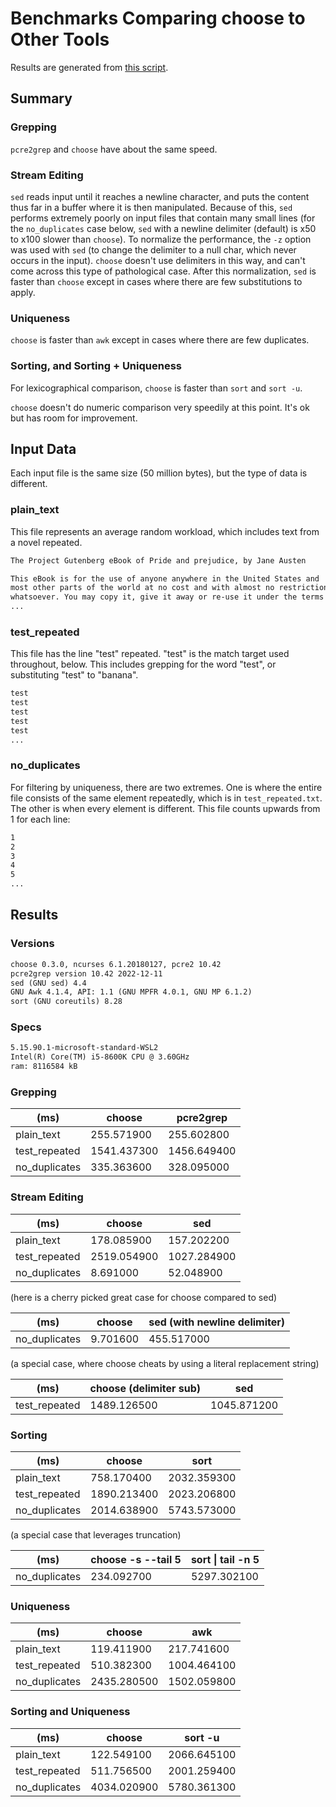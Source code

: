 # Benchmarks Comparing choose to Other Tools

Results are generated from [this script](./gen_perf_stats.bash).

## Summary

### Grepping

`pcre2grep` and `choose` have about the same speed.

### Stream Editing

`sed` reads input until it reaches a newline character, and puts the content thus far in a buffer where it is then manipulated. Because of this, `sed` performs extremely poorly on input files that contain many small lines (for the `no_duplicates` case below, `sed` with a newline delimiter (default) is x50 to x100 slower than `choose`). To normalize the performance, the `-z` option was used with `sed` (to change the delimiter to a null char, which never occurs in the input). `choose` doesn't use delimiters in this way, and can't come across this type of pathological case. After this normalization, `sed` is faster than `choose` except in cases where there are few substitutions to apply.

### Uniqueness

`choose` is faster than `awk` except in cases where there are few duplicates.

### Sorting, and Sorting + Uniqueness

For lexicographical comparison, `choose` is faster than `sort` and `sort -u`.

`choose` doesn't do numeric comparison very speedily at this point. It's ok but has room for improvement.

## Input Data

Each input file is the same size (50 million bytes), but the type of data is different.

### plain_text

This file represents an average random workload, which includes text from a novel repeated.

```txt
The Project Gutenberg eBook of Pride and prejudice, by Jane Austen

This eBook is for the use of anyone anywhere in the United States and
most other parts of the world at no cost and with almost no restrictions
whatsoever. You may copy it, give it away or re-use it under the terms
...
```

### test_repeated

This file has the line "test" repeated. "test" is the match target used throughout, below. This includes grepping for the word "test", or substituting "test" to "banana".

```txt
test
test
test
test
test
...
```

### no_duplicates

For filtering by uniqueness, there are two extremes. One is where the entire file consists of the same element repeatedly, which is in `test_repeated.txt`. The other is when every element is different. This file counts upwards from 1 for each line:

```txt
1
2
3
4
5
...
```

## Results

### Versions
```txt
choose 0.3.0, ncurses 6.1.20180127, pcre2 10.42
pcre2grep version 10.42 2022-12-11
sed (GNU sed) 4.4
GNU Awk 4.1.4, API: 1.1 (GNU MPFR 4.0.1, GNU MP 6.1.2)
sort (GNU coreutils) 8.28
```
### Specs
```txt
5.15.90.1-microsoft-standard-WSL2
Intel(R) Core(TM) i5-8600K CPU @ 3.60GHz
ram: 8116584 kB
```

### Grepping

| (ms)             | choose | pcre2grep  |
|------------------|--------|------------|
| plain_text       | 255.571900 | 255.602800 | 
| test_repeated    | 1541.437300 | 1456.649400 | 
| no_duplicates    | 335.363600 | 328.095000 | 

### Stream Editing

| (ms)             | choose | sed  |
|------------------|--------|------|
| plain_text       | 178.085900 | 157.202200 | 
| test_repeated    | 2519.054900 | 1027.284900 | 
| no_duplicates    | 8.691000 | 52.048900 | 

(here is a cherry picked great case for choose compared to sed)

| (ms)             | choose | sed (with newline delimiter) |
|------------------|--------|------|
| no_duplicates    | 9.701600 | 455.517000 | 

(a special case, where choose cheats by using a literal replacement string)

| (ms)             | choose (delimiter sub) | sed |
|------------------|------------------------|-----|
| test_repeated    | 1489.126500 | 1045.871200 | 

### Sorting 

| (ms)             | choose | sort |
|------------------|--------|------|
| plain_text       | 758.170400 | 2032.359300 | 
| test_repeated    | 1890.213400 | 2023.206800 | 
| no_duplicates    | 2014.638900 | 5743.573000 | 

(a special case that leverages truncation)


| (ms)             | choose -s --tail 5 | sort \| tail -n 5 |
|------------------|--------|------|
| no_duplicates    | 234.092700 | 5297.302100 | 

### Uniqueness

| (ms)             | choose | awk |
|------------------|--------|-----|
| plain_text       | 119.411900 | 217.741600 | 
| test_repeated    | 510.382300 | 1004.464100 | 
| no_duplicates    | 2435.280500 | 1502.059800 | 

### Sorting and Uniqueness 

| (ms)             | choose | sort -u |
|------------------|--------|---------|
| plain_text       | 122.549100 | 2066.645100 | 
| test_repeated    | 511.756500 | 2001.259400 | 
| no_duplicates    | 4034.020900 | 5780.361300 | 
